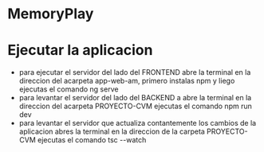 # MemoryPlay

# Ejecutar la aplicacion 
- para ejecutar el servidor del lado del FRONTEND abre la terminal en la direccion del acarpeta app-web-am, primero instalas npm y liego ejecutas el comando ng serve
- para levantar el servidor del lado del BACKEND a abre la terminal en la direccion del acarpeta PROYECTO-CVM  ejecutas el comando npm run dev
- para levantar el servidor que actualiza contantemente los cambios de la aplicacion abres la terminal en la direccion de la carpeta PROYECTO-CVM  ejecutas el comando tsc --watch
